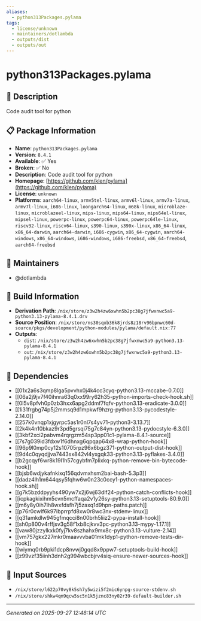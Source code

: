```yaml
---
aliases:
  - python313Packages.pylama
tags:
  - license/unknown
  - maintainers/dotlambda
  - outputs/dist
  - outputs/out
---
```


# python313Packages.pylama

## 📝 Description

Code audit tool for python

## 📋 Package Information

- **Name**: `python313Packages.pylama`
- **Version**: `8.4.1`
- **Available**: ✅ Yes
- **Broken**: ✅ No
- **Description**: Code audit tool for python
- **Homepage**: [https://github.com/klen/pylama](https://github.com/klen/pylama)
- **License**: `unknown`
- **Platforms**: `aarch64-linux`, `armv5tel-linux`, `armv6l-linux`, `armv7a-linux`, `armv7l-linux`, `i686-linux`, `loongarch64-linux`, `m68k-linux`, `microblaze-linux`, `microblazeel-linux`, `mips-linux`, `mips64-linux`, `mips64el-linux`, `mipsel-linux`, `powerpc-linux`, `powerpc64-linux`, `powerpc64le-linux`, `riscv32-linux`, `riscv64-linux`, `s390-linux`, `s390x-linux`, `x86_64-linux`, `x86_64-darwin`, `aarch64-darwin`, `i686-cygwin`, `x86_64-cygwin`, `aarch64-windows`, `x86_64-windows`, `i686-windows`, `i686-freebsd`, `x86_64-freebsd`, `aarch64-freebsd`
## 👥 Maintainers

- @dotlambda


## 🔧 Build Information

- **Derivation Path**: `/nix/store/z3w2h4zw6xwhn5b2pc38g7jfwxnwc5a9-python3.13-pylama-8.4.1.drv`
- **Source Position**: `/nix/store/ns30sqxb36k8jrds8z18rv96bpnwc60d-source/pkgs/development/python-modules/pylama/default.nix:77`
- **Outputs**:
  - `dist`:  `/nix/store/z3w2h4zw6xwhn5b2pc38g7jfwxnwc5a9-python3.13-pylama-8.4.1`
  - `out`:  `/nix/store/z3w2h4zw6xwhn5b2pc38g7jfwxnwc5a9-python3.13-pylama-8.4.1`

## 🔗 Dependencies

- [[01x2a6s3qmp8lga5pvvhx0j4k4cc3cyq-python3.13-mccabe-0.7.0]]
- [[06a2j9jv7f40ihnra63q0xx99ry62h35-python-imports-check-hook.sh]]
- [[0l5v8pfvh0p0zb3hxx6apg2ddmf7fqfv-python3.13-eradicate-3.0.0]]
- [[1i31frgbg74p5j2mmsq9d1mpkwf9hzrg-python3.13-pycodestyle-2.14.0]]
- [[257k0vnqp1xjgyrpc5as1r0nl7s4yv71-python3-3.13.7]]
- [[2k4k4n10bkaz9r3pd5grsqi75g7c84yn-python3.13-pydocstyle-6.3.0]]
- [[3kbf2xci2pabvm4rqrgzm54sp3pp01c1-pylama-8.4.1-source]]
- [[7s7g039id3fdxw1f6dhnxg6qpqap64x8-wrap-python-hook]]
- [[96p9l0mp0cy12s10705rpz96x6bgz371-python-output-dist-hook]]
- [[9d4c0qyqdjjva7443sx842vl4yxgqk33-python3.13-pyflakes-3.4.0]]
- [[b2gcqyf6wr8k19l1h57cgybfm7plixkq-python-remove-bin-bytecode-hook]]
- [[bjsb6wdjykafnkixq156qdvmxhsm2bai-bash-5.3p3]]
- [[dadz4lh1m644qsy5fqhw6w0n23c0ccy1-python-namespaces-hook.sh]]
- [[g7k5bzddpyyhs490yw7x2j6wj63dlf24-python-catch-conflicts-hook]]
- [[icpkagkixihm5cvn5mcffaqa2v1y26sy-python3.13-setuptools-80.9.0]]
- [[m6y8y0ih7lh8wxfdsfh7j5zaxq1d9hpn-paths.patch]]
- [[p76r0cwlf6k97ibprrpfd8xw0r8wc3nx-stdenv-linux]]
- [[q31amkdlw945gfmqcci8n00brh5liiz2-pypa-install-hook]]
- [[sh0p800v4rffjsv3g58f1xb8cjkvv3pc-python3.13-mypy-1.17.1]]
- [[vaw80jzzylkxk0fyj7kv8szhahx9mx8c-python3.13-vulture-2.14]]
- [[vm757gkx227mkr0maavvvba01mk1dyp1-python-remove-tests-dir-hook]]
- [[wiymq0rb9pki1dcp8nvwj0gqd8x9ppw7-setuptools-build-hook]]
- [[z99vzf35iinh3dnh2g994wbcbjrv4siq-ensure-newer-sources-hook]]

## 📁 Input Sources

- `/nix/store/l622p70vy8k5sh7y5wizi5f2mic6ynpg-source-stdenv.sh`
- `/nix/store/shkw4qm9qcw5sc5n1k5jznc83ny02r39-default-builder.sh`

---
*Generated on 2025-09-27 12:48:14 UTC*
